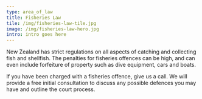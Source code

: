 ```yaml
---
type: area_of_law
title: Fisheries Law
tile: /img/fisheries-law-tile.jpg
image: /img/fisheries-law-hero.jpg
intro: intro goes here
---
```

New Zealand has strict regulations on all aspects of catching and collecting fish and shellfish. The penalties for fisheries offences can be high, and can even include forfeiture of property such as dive equipment, cars and boats.

If you have been charged with a fisheries offence, give us a call. We will provide a free initial consultation to discuss any possible defences you may have and outline the court process.
